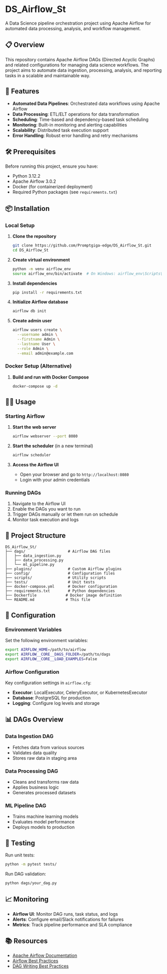 # DS_Airflow_St

A Data Science pipeline orchestration project using Apache Airflow for automated data processing, analysis, and workflow management.

## 📋 Overview

This repository contains Apache Airflow DAGs (Directed Acyclic Graphs) and related configurations for managing data science workflows. The project aims to automate data ingestion, processing, analysis, and reporting tasks in a scalable and maintainable way.

## 🚀 Features

- **Automated Data Pipelines**: Orchestrated data workflows using Apache Airflow
- **Data Processing**: ETL/ELT operations for data transformation
- **Scheduling**: Time-based and dependency-based task scheduling
- **Monitoring**: Built-in monitoring and alerting capabilities
- **Scalability**: Distributed task execution support
- **Error Handling**: Robust error handling and retry mechanisms

## 🛠️ Prerequisites

Before running this project, ensure you have:

- Python 3.12.2
- Apache Airflow 3.0.2
- Docker (for containerized deployment)
- Required Python packages (see `requirements.txt`)

## 📦 Installation

### Local Setup

1. **Clone the repository**
   ```bash
   git clone https://github.com/Promptgiga-edge/DS_Airflow_St.git
   cd DS_Airflow_St
   ```

2. **Create virtual environment**
   ```bash
   python -m venv airflow_env
   source airflow_env/bin/activate  # On Windows: airflow_env\Scripts\activate
   ```

3. **Install dependencies**
   ```bash
   pip install -r requirements.txt
   ```

4. **Initialize Airflow database**
   ```bash
   airflow db init
   ```

5. **Create admin user**
   ```bash
   airflow users create \
     --username admin \
     --firstname Admin \
     --lastname User \
     --role Admin \
     --email admin@example.com
   ```

### Docker Setup (Alternative)

1. **Build and run with Docker Compose**
   ```bash
   docker-compose up -d
   ```

## 🏃‍♂️ Usage

### Starting Airflow

1. **Start the web server**
   ```bash
   airflow webserver --port 8080
   ```

2. **Start the scheduler** (in a new terminal)
   ```bash
   airflow scheduler
   ```

3. **Access the Airflow UI**
   - Open your browser and go to `http://localhost:8080`
   - Login with your admin credentials

### Running DAGs

1. Navigate to the Airflow UI
2. Enable the DAGs you want to run
3. Trigger DAGs manually or let them run on schedule
4. Monitor task execution and logs

## 📁 Project Structure

```
DS_Airflow_St/
├── dags/                   # Airflow DAG files
│   ├── data_ingestion.py
│   ├── data_processing.py
│   └── ml_pipeline.py
├── plugins/                # Custom Airflow plugins
├── config/                 # Configuration files
├── scripts/                # Utility scripts
├── tests/                  # Unit tests
├── docker-compose.yml      # Docker configuration
├── requirements.txt        # Python dependencies
├── Dockerfile             # Docker image definition
└── README.md              # This file
```

## 🔧 Configuration

### Environment Variables

Set the following environment variables:

```bash
export AIRFLOW_HOME=/path/to/airflow
export AIRFLOW__CORE__DAGS_FOLDER=/path/to/dags
export AIRFLOW__CORE__LOAD_EXAMPLES=False
```

### Airflow Configuration

Key configuration settings in `airflow.cfg`:

- **Executor**: LocalExecutor, CeleryExecutor, or KubernetesExecutor
- **Database**: PostgreSQL for production
- **Logging**: Configure log levels and storage

## 📊 DAGs Overview

### Data Ingestion DAG
- Fetches data from various sources
- Validates data quality
- Stores raw data in staging area

### Data Processing DAG
- Cleans and transforms raw data
- Applies business logic
- Generates processed datasets

### ML Pipeline DAG
- Trains machine learning models
- Evaluates model performance
- Deploys models to production

## 🧪 Testing

Run unit tests:
```bash
python -m pytest tests/
```

Run DAG validation:
```bash
python dags/your_dag.py
```

## 📈 Monitoring

- **Airflow UI**: Monitor DAG runs, task status, and logs
- **Alerts**: Configure email/Slack notifications for failures
- **Metrics**: Track pipeline performance and SLA compliance

## 📚 Resources

- [Apache Airflow Documentation](https://airflow.apache.org/docs/)
- [Airflow Best Practices](https://airflow.apache.org/docs/apache-airflow/stable/best-practices.html)
- [DAG Writing Best Practices](https://airflow.apache.org/docs/apache-airflow/stable/howto/writing-dags.html)
